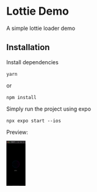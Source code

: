 # Lottie Demo

A simple lottie loader demo

## Installation

Install dependencies

```
yarn
```
or
```
npm install
```
Simply run the project using expo

```
npx expo start --ios
```

Preview:

<img src="https://github.com/gagtic/lottie-demo/blob/main/assets/preview/preview.gif" alt="Animated GIF" style="max-width: 50px;" width='250'>
